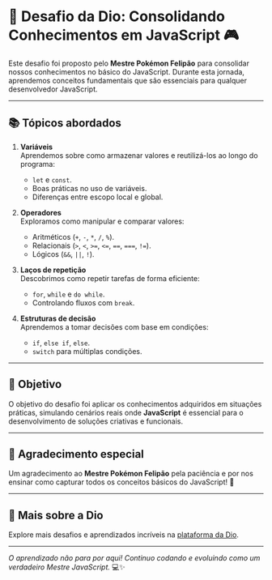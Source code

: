 # 🎯 **Desafio da Dio: Consolidando Conhecimentos em JavaScript** 🎮

Este desafio foi proposto pelo **Mestre Pokémon Felipão** para consolidar nossos conhecimentos no básico do JavaScript. Durante esta jornada, aprendemos conceitos fundamentais que são essenciais para qualquer desenvolvedor JavaScript.

---

## 📚 **Tópicos abordados**
1. **Variáveis**  
   Aprendemos sobre como armazenar valores e reutilizá-los ao longo do programa:
   - `let` e `const`.
   - Boas práticas no uso de variáveis.
   - Diferenças entre escopo local e global.

2. **Operadores**  
   Exploramos como manipular e comparar valores:
   - Aritméticos (`+`, `-`, `*`, `/`, `%`).
   - Relacionais (`>`, `<`, `>=`, `<=`, `==`, `===`, `!=`).
   - Lógicos (`&&`, `||`, `!`).

3. **Laços de repetição**  
   Descobrimos como repetir tarefas de forma eficiente:
   - `for`, `while` e `do while`.
   - Controlando fluxos com `break`.

4. **Estruturas de decisão**  
   Aprendemos a tomar decisões com base em condições:
   - `if`, `else if`, `else`.
   - `switch` para múltiplas condições.

---

## 🚀 **Objetivo**
O objetivo do desafio foi aplicar os conhecimentos adquiridos em situações práticas, simulando cenários reais onde **JavaScript** é essencial para o desenvolvimento de soluções criativas e funcionais.

---

## 👾 **Agradecimento especial**
Um agradecimento ao **Mestre Pokémon Felipão** pela paciência e por nos ensinar como capturar todos os conceitos básicos do JavaScript! 🌟

---

## 🔗 **Mais sobre a Dio**
Explore mais desafios e aprendizados incríveis na [plataforma da Dio](https://www.dio.me/).

---

_O aprendizado não para por aqui! Continuo codando e evoluindo como um verdadeiro Mestre JavaScript._ 💻✨
